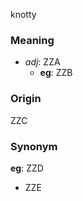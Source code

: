 knotty
### Meaning
+ _adj_: ZZA
    + __eg__: ZZB

### Origin

ZZC

### Synonym

__eg__: ZZD

+ ZZE


